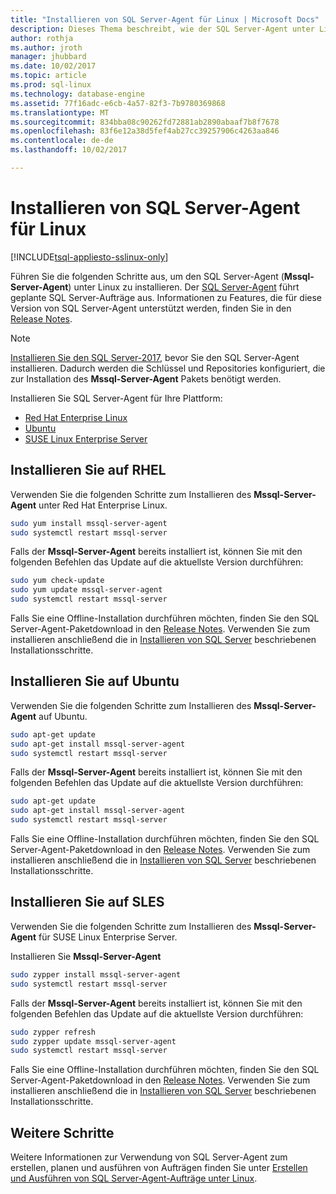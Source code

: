 ```yaml
---
title: "Installieren von SQL Server-Agent für Linux | Microsoft Docs"
description: Dieses Thema beschreibt, wie der SQL Server-Agent unter Linux zu installieren.
author: rothja
ms.author: jroth
manager: jhubbard
ms.date: 10/02/2017
ms.topic: article
ms.prod: sql-linux
ms.technology: database-engine
ms.assetid: 77f16adc-e6cb-4a57-82f3-7b9780369868
ms.translationtype: MT
ms.sourcegitcommit: 834bba08c90262fd72881ab2890abaaf7b8f7678
ms.openlocfilehash: 83f6e12a38d5fef4ab27cc39257906c4263aa846
ms.contentlocale: de-de
ms.lasthandoff: 10/02/2017

---
```

# <a name="install-sql-server-agent-on-linux"></a>Installieren von SQL Server-Agent für Linux

[!INCLUDE[tsql-appliesto-sslinux-only](../includes/tsql-appliesto-sslinux-only.md)]

Führen Sie die folgenden Schritte aus, um den SQL Server-Agent (**Mssql-Server-Agent**) unter Linux zu installieren. Der [SQL Server-Agent](https://docs.microsoft.com/sql/ssms/agent/sql-server-agent) führt geplante SQL Server-Aufträge aus. Informationen zu Features, die für diese Version von SQL Server-Agent unterstützt werden, finden Sie in den [Release Notes](sql-server-linux-release-notes.md).

> [!NOTE]
> [Installieren Sie den SQL Server-2017](sql-server-linux-setup.md#platforms), bevor Sie den SQL Server-Agent installieren. Dadurch werden die Schlüssel und Repositories konfiguriert, die zur Installation des **Mssql-Server-Agent** Pakets benötigt werden.

Installieren Sie SQL Server-Agent für Ihre Plattform:

- [Red Hat Enterprise Linux](#RHEL)
- [Ubuntu](#ubuntu)
- [SUSE Linux Enterprise Server](#SLES)

## <a name="RHEL">Installieren Sie auf RHEL</a>

Verwenden Sie die folgenden Schritte zum Installieren des **Mssql-Server-Agent** unter Red Hat Enterprise Linux. 

```bash
sudo yum install mssql-server-agent
sudo systemctl restart mssql-server
```

Falls der **Mssql-Server-Agent** bereits installiert ist, können Sie mit den folgenden Befehlen das Update auf die aktuellste Version durchführen:

```bash
sudo yum check-update
sudo yum update mssql-server-agent
sudo systemctl restart mssql-server
```

Falls Sie eine Offline-Installation durchführen möchten, finden Sie den SQL Server-Agent-Paketdownload in den [Release Notes](sql-server-linux-release-notes.md). Verwenden Sie zum installieren anschließend die in [Installieren von SQL Server](sql-server-linux-setup.md#offline) beschriebenen Installationsschritte. 

## <a name="ubuntu">Installieren Sie auf Ubuntu</a>

Verwenden Sie die folgenden Schritte zum Installieren des **Mssql-Server-Agent** auf Ubuntu. 

```bash
sudo apt-get update 
sudo apt-get install mssql-server-agent
sudo systemctl restart mssql-server
```

Falls der **Mssql-Server-Agent** bereits installiert ist, können Sie mit den folgenden Befehlen das Update auf die aktuellste Version durchführen:

```bash
sudo apt-get update 
sudo apt-get install mssql-server-agent
sudo systemctl restart mssql-server
```

Falls Sie eine Offline-Installation durchführen möchten, finden Sie den SQL Server-Agent-Paketdownload in den [Release Notes](sql-server-linux-release-notes.md). Verwenden Sie zum installieren anschließend die in [Installieren von SQL Server](sql-server-linux-setup.md#offline) beschriebenen Installationsschritte. 

## <a name="SLES">Installieren Sie auf SLES</a>

Verwenden Sie die folgenden Schritte zum Installieren des **Mssql-Server-Agent** für SUSE Linux Enterprise Server. 

Installieren Sie **Mssql-Server-Agent** 

```bash
sudo zypper install mssql-server-agent
sudo systemctl restart mssql-server
```

Falls der **Mssql-Server-Agent** bereits installiert ist, können Sie mit den folgenden Befehlen das Update auf die aktuellste Version durchführen:

```bash
sudo zypper refresh
sudo zypper update mssql-server-agent
sudo systemctl restart mssql-server
```

Falls Sie eine Offline-Installation durchführen möchten, finden Sie den SQL Server-Agent-Paketdownload in den [Release Notes](sql-server-linux-release-notes.md). Verwenden Sie zum installieren anschließend die in [Installieren von SQL Server](sql-server-linux-setup.md#offline) beschriebenen Installationsschritte. 

## <a name="next-steps"></a>Weitere Schritte
Weitere Informationen zur Verwendung von SQL Server-Agent zum erstellen, planen und ausführen von Aufträgen finden Sie unter [Erstellen und Ausführen von SQL Server-Agent-Aufträge unter Linux](sql-server-linux-run-sql-server-agent-job.md).

